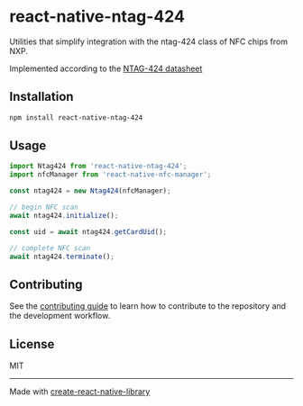 # react-native-ntag-424

Utilities that simplify integration with the ntag-424 class of NFC chips from NXP.

Implemented according to the [NTAG-424 datasheet](https://www.nxp.com/docs/en/data-sheet/NT4H2421Gx.pdf)

## Installation

```sh
npm install react-native-ntag-424
```

## Usage

```js
import Ntag424 from 'react-native-ntag-424';
import nfcManager from 'react-native-nfc-manager';

const ntag424 = new Ntag424(nfcManager);

// begin NFC scan
await ntag424.initialize();

const uid = await ntag424.getCardUid();

// complete NFC scan
await ntag424.terminate();
```

## Contributing

See the [contributing guide](CONTRIBUTING.md) to learn how to contribute to the repository and the development workflow.

## License

MIT

---

Made with [create-react-native-library](https://github.com/callstack/react-native-builder-bob)
